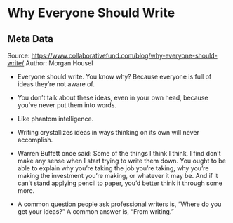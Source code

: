 # Why Everyone Should Write

## Meta Data

Source:  https://www.collaborativefund.com/blog/why-everyone-should-write/ 
Author: Morgan Housel

- Everyone should write. You know why? Because everyone is full of ideas they’re not aware of.
- You don’t talk about these ideas, even in your own head, because you’ve never put them into words. 
- Like phantom intelligence.
- Writing crystallizes ideas in ways thinking on its own will never accomplish.
- Warren Buffett once said:
  Some of the things I think I think, I find don’t make any sense when I start trying to write them down. You ought to be able to explain why you’re taking the job you’re taking, why you’re making the investment you’re making, or whatever it may be. And if it can’t stand applying pencil to paper, you’d better think it through some more.
  
- A common question people ask professional writers is, “Where do you get your ideas?” A common answer is, “From writing.”
